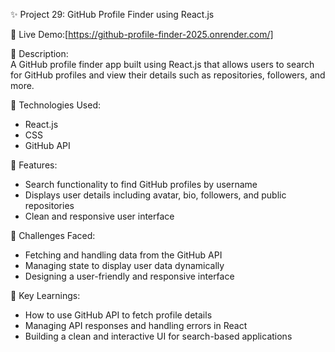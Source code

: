 ✨ Project 29: GitHub Profile Finder using React.js  

🔗 Live Demo:[https://github-profile-finder-2025.onrender.com/]  

📄 Description:  
A GitHub profile finder app built using React.js that allows users to search for GitHub profiles and view their details such as repositories, followers, and more.  

🔧 Technologies Used:  
- React.js  
- CSS  
- GitHub API  

🌟 Features:  
- Search functionality to find GitHub profiles by username  
- Displays user details including avatar, bio, followers, and public repositories  
- Clean and responsive user interface  

🚀 Challenges Faced:  
- Fetching and handling data from the GitHub API  
- Managing state to display user data dynamically  
- Designing a user-friendly and responsive interface  

🎯 Key Learnings:  
- How to use GitHub API to fetch profile details  
- Managing API responses and handling errors in React  
- Building a clean and interactive UI for search-based applications  
